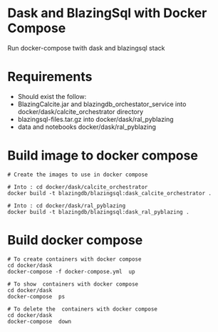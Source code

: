 # Dask and BlazingSql with Docker Compose
Run docker-compose twith dask and blazingsql stack

# Requirements
- Should exist the follow:
- BlazingCalcite.jar and blazingdb_orchestator_service into  docker/dask/calcite_orchestrator directory
- blazingsql-files.tar.gz into docker/dask/ral_pyblazing
- data and notebooks docker/dask/ral_pyblazing


# Build image to docker compose

```shell-script
# Create the images to use in docker compose

# Into : cd docker/dask/calcite_orchestrator
docker build -t blazingdb/blazingsql:dask_calcite_orchestrator .

# Into : cd docker/dask/ral_pyblazing
docker build -t blazingdb/blazingsql:dask_ral_pyblazing .
```
# Build  docker compose

```shell-script
# To create containers with docker compose
cd docker/dask
docker-compose -f docker-compose.yml  up
```

```shell-script
# To show  containers with docker compose
cd docker/dask
docker-compose  ps
```

```shell-script
# To delete the  containers with docker compose
cd docker/dask
docker-compose  down
```
